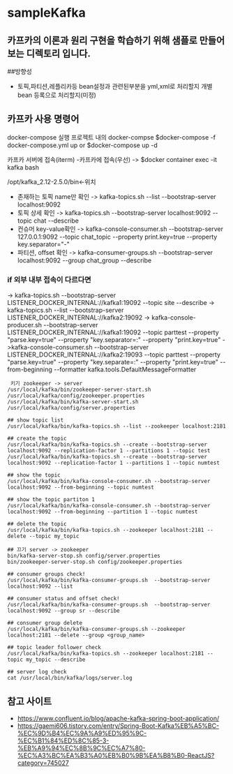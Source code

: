 # sampleKafka

## 카프카의 이론과 원리 구현을 학습하기 위해 샘플로 만들어 보는 디렉토리 입니다.

##방향성
 - 토픽,파티션,레플리카등 bean설정과 관련된부분을 yml,xml로 처리할지 개별 bean 등록으로 처리할지(미정)

## 카프카 사용 명령어
docker-compose 실행
프로젝트 내의 docker-compse
$docker-compose -f docker-compose.yml up
or
$docker-compose up -d

카프카 서버에 접속(iterm)
 -카프카에 접속(우선)
-> $docker container exec -it kafka bash

/opt/kafka_2.12-2.5.0/bin<-위치
 - 존재하는 토픽 name만 확인
-> kafka-topics.sh --list --bootstrap-server localhost:9092
 - 토픽 상세 확인
-> kafka-topics.sh --bootstrap-server localhost:9092 --topic chat --describe
 - 컨슈머 key-value확인
-> kafka-console-consumer.sh --bootstrap-server 127.0.0.1:9092 --topic chat_topic --property print.key=true --property key.separator="-"
 - 파티션, offset 확인
-> kafka-consumer-groups.sh --bootstrap-server localhost:9092 --group chat_group --describe
### if 외부 내부 접속이 다르다면
 
-> kafka-topics.sh --bootstrap-server  LISTENER_DOCKER_INTERNAL://kafka1:19092 --topic site --describe
-> kafka-topics.sh --list --bootstrap-server  LISTENER_DOCKER_INTERNAL://kafka2:19092
-> kafka-console-producer.sh --bootstrap-server LISTENER_DOCKER_INTERNAL://kafka1:19092 --topic parttest --property "parse.key=true" --property "key.separator=:" --property "print.key=true"
->kafka-console-consumer.sh --bootstrap-server LISTENER_DOCKER_INTERNAL://kafka2:19093 --topic parttest --property "parse.key=true" --property "key.separate=:" --property "print.key=true" --from-beginning --formatter kafka.tools.DefaultMessageFormatter
```
 키기 zookeeper -> server
/usr/local/kafka/bin/zookeeper-server-start.sh /usr/local/kafka/config/zookeeper.properties
/usr/local/kafka/bin/kafka-server-start.sh /usr/local/kafka/config/server.properties

## show topic list
/usr/local/kafka/bin/kafka-topics.sh --list --zookeeper localhost:2181

## create the topic
/usr/local/kafka/bin/kafka-topics.sh --create --bootstrap-server localhost:9092 --replication-factor 1 --partitions 1 --topic test
/usr/local/kafka/bin/kafka-topics.sh --create --bootstrap-server localhost:9092 --replication-factor 1 --partitions 1 --topic numtest

## show the topic
/usr/local/kafka/bin/kafka-console-consumer.sh --bootstrap-server localhost:9092 --from-beginning --topic numtest

## show the topic partiton 1
/usr/local/kafka/bin/kafka-console-consumer.sh --bootstrap-server localhost:9092 --from-beginning --partition 1 --topic numtest

## delete the topic
/usr/local/kafka/bin/kafka-topics.sh --zookeeper localhost:2181 --delete --topic my_topic

## 끄기 server -> zookeeper
bin/kafka-server-stop.sh config/server.properties
bin/zookeeper-server-stop.sh config/zookeeper.properties

## consumer groups check!
/usr/local/kafka/bin/kafka-consumer-groups.sh  --bootstrap-server localhost:9092 --list

## consumer status and offset check!
/usr/local/kafka/bin/kafka-consumer-groups.sh  --bootstrap-server localhost:9092 --group sr --describe

## consumer group delete
/usr/local/kafka/bin/kafka-consumer-groups.sh --zookeeper localhost:2181 --delete --group <group_name>

## topic leader follower check
/usr/local/kafka/bin/kafka-topics.sh --zookeeper localhost:2181 --topic my_topic --describe

## server log check
cat /usr/local/bin/kafka/logs/server.log
```

## 참고 사이트
 - https://www.confluent.io/blog/apache-kafka-spring-boot-application/
 - https://gaemi606.tistory.com/entry/Spring-Boot-Kafka%EB%A5%BC-%EC%9D%B4%EC%9A%A9%ED%95%9C-%EC%B1%84%ED%8C%85-3-%EB%A9%94%EC%8B%9C%EC%A7%80-%EC%A3%BC%EA%B3%A0%EB%B0%9B%EA%B8%B0-ReactJS?category=745027